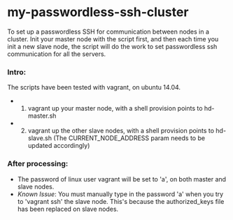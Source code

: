# my-passwordless-ssh-cluster

To set up a passwordless SSH for communication between nodes in a cluster.
Init your master node with the script first, and then each time you init a new slave node, the script will do the work to set passwordless ssh communication for all the servers.

### Intro:

The scripts have been tested with vagrant, on ubuntu 14.04. 
- 1. vagrant up your master node, with a shell provision points to hd-master.sh
- 2. vagrant up the other slave nodes, with a shell provision points to hd-slave.sh (The CURRENT_NODE_ADDRESS param needs to be updated accordingly)

### After processing:
- The password of linux user vagrant will be set to 'a', on both master and slave nodes.
- *Known Issue*: You must manually type in the password 'a' when you try to 'vagrant ssh' the slave node. This's because the authorized_keys file has been replaced on slave nodes.


